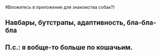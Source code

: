 #Вложитесь в приложение для знакомства собак?) 
<h2>Навбары, бутстрапы, адаптивность, бла-бла-бла<h2>
<p>П.с.: я вобще-то больше по кошачьим.<p>
